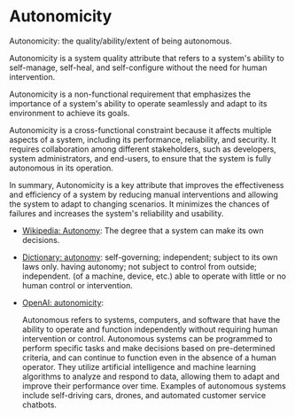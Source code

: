 # Autonomicity

Autonomicity: the quality/ability/extent of being autonomous.

<div data-chatgpt-prompt="explain autonomicity (system quality attribute, non-functional requirement, cross-functional contraint)">

Autonomicity is a system quality attribute that refers to a system's ability to self-manage, self-heal, and self-configure without the need for human intervention. 

Autonomicity is a non-functional requirement that emphasizes the importance of a system's ability to operate seamlessly and adapt to its environment to achieve its goals. 

Autonomicity is a cross-functional constraint because it affects multiple aspects of a system, including its performance, reliability, and security. It requires collaboration among different stakeholders, such as developers, system administrators, and end-users, to ensure that the system is fully autonomous in its operation.

In summary, Autonomicity is a key attribute that improves the effectiveness and efficiency of a system by reducing manual interventions and allowing the system to adapt to changing scenarios. It minimizes the chances of failures and increases the system's reliability and usability.

</div>

* [Wikipedia: Autonomy](https://wikipedia.org/wiki/Autonomy): The degree that a system can make its own decisions.

* [Dictionary: autonomy](https://www.dictionary.com/browse/autonomy): self-governing; independent; subject to its own laws only. having autonomy; not subject to control from outside; independent. (of a machine, device, etc.) able to operate with little or no human control or intervention.

* [OpenAI: autonomicity](https:://openai.com): <div data-chatgpt-prompt="define autonomicity (computers and software)">Autonomous refers to systems, computers, and software that have the ability to operate and function independently without requiring human intervention or control. Autonomous systems can be programmed to perform specific tasks and make decisions based on pre-determined criteria, and can continue to function even in the absence of a human operator. They utilize artificial intelligence and machine learning algorithms to analyze and respond to data, allowing them to adapt and improve their performance over time. Examples of autonomous systems include self-driving cars, drones, and automated customer service chatbots.</div>
